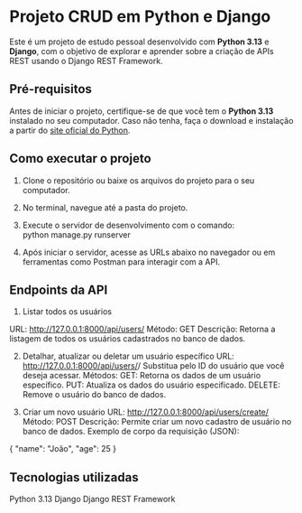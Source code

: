 # Projeto CRUD em Python e Django

Este é um projeto de estudo pessoal desenvolvido com **Python 3.13** e **Django**, com o objetivo de explorar e aprender sobre a criação de APIs REST usando o Django REST Framework.

## Pré-requisitos

Antes de iniciar o projeto, certifique-se de que você tem o **Python 3.13** instalado no seu computador. Caso não tenha, faça o download e instalação a partir do [site oficial do Python](https://www.python.org/).

## Como executar o projeto

1. Clone o repositório ou baixe os arquivos do projeto para o seu computador.
2. No terminal, navegue até a pasta do projeto.
3. Execute o servidor de desenvolvimento com o comando:   
   python manage.py runserver

4. Após iniciar o servidor, acesse as URLs abaixo no navegador ou em ferramentas como Postman para interagir com a API.

## Endpoints da API

1. Listar todos os usuários

URL: http://127.0.0.1:8000/api/users/
Método: GET
Descrição: Retorna a listagem de todos os usuários cadastrados no banco de dados.

2. Detalhar, atualizar ou deletar um usuário específico
URL: http://127.0.0.1:8000/api/users/<ID>/
Substitua <ID> pelo ID do usuário que você deseja acessar.
Métodos:
GET: Retorna os dados de um usuário específico.
PUT: Atualiza os dados do usuário especificado.
DELETE: Remove o usuário do banco de dados.

3. Criar um novo usuário
URL: http://127.0.0.1:8000/api/users/create/
Método: POST
Descrição: Permite criar um novo cadastro de usuário no banco de dados.
Exemplo de corpo da requisição (JSON):

{
  "name": "João",
  "age": 25
}

## Tecnologias utilizadas
Python 3.13
Django
Django REST Framework
